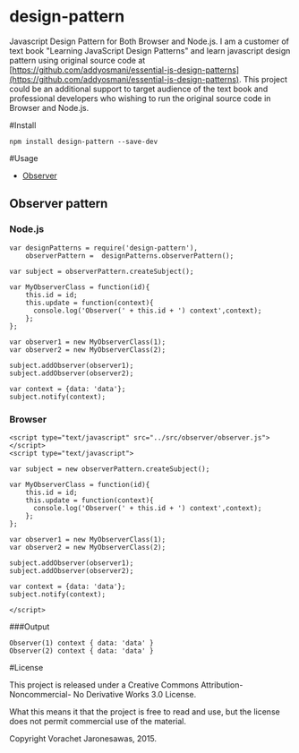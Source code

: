 # design-pattern
Javascript Design Pattern for Both Browser and Node.js. I am a customer of text book "Learning JavaScript Design Patterns" and learn javascript design pattern using original source code at [https://github.com/addyosmani/essential-js-design-patterns](https://github.com/addyosmani/essential-js-design-patterns). This project could be an additional support to target audience of the text book and professional developers who wishing to run the original source code in Browser and Node.js.

#Install 
```
npm install design-pattern --save-dev
```
#Usage
* [Observer](#observer)
## <a name="observer"></a>Observer pattern
### Node.js
```
var designPatterns = require('design-pattern'),
    observerPattern =  designPatterns.observerPattern();

var subject = observerPattern.createSubject();

var MyObserverClass = function(id){
	this.id = id;
	this.update = function(context){ 
	  console.log('Observer(' + this.id + ') context',context);
	};
};	

var observer1 = new MyObserverClass(1);
var observer2 = new MyObserverClass(2);

subject.addObserver(observer1);
subject.addObserver(observer2);

var context = {data: 'data'};
subject.notify(context);
```
### Browser
```
<script type="text/javascript" src="../src/observer/observer.js"></script>
<script type="text/javascript">
	
var subject = new observerPattern.createSubject();

var MyObserverClass = function(id){
	this.id = id;
	this.update = function(context){ 
	  console.log('Observer(' + this.id + ') context',context);
	};
};	

var observer1 = new MyObserverClass(1);
var observer2 = new MyObserverClass(2);

subject.addObserver(observer1);
subject.addObserver(observer2);

var context = {data: 'data'};
subject.notify(context);

</script>
```
###Output
```
Observer(1) context { data: 'data' }
Observer(2) context { data: 'data' }
```

#License

This project is released under a Creative Commons Attribution-Noncommercial- No Derivative Works 3.0 License.

What this means it that the project is free to read and use, but the license does not permit commercial use of the material.

Copyright Vorachet Jaronesawas, 2015.
